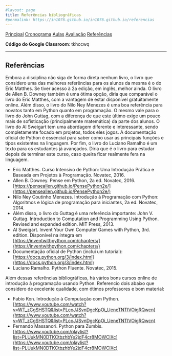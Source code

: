 ```yaml
---
#layout: page
title: Referências bibliográficas
#permalink: https://in1076.github.io/in1076.github.io/referencias
---
```

[Principal](https://in1076.github.io) [Cronograma](https://in1076.github.io/cronograma) [Aulas](https://in1076.github.io/aulas) [Avaliação](https://in1076.github.io/avaliacao) [Referências](https://in1076.github.io/referencias)


**Código do Google Classroom**: tkhccwq

---

## Referências
	
Embora a disciplina não siga de forma direta nenhum livro, o livro que considero uma das melhores referências para os alunos da mesma é o do Eric Matthes. Se tiver acesso à 2a edição, em inglês, melhor ainda. O livro de Allen B. Downey também é uma ótima opção, diria que comparável o livro do Eric Matthes, com a vantagem de estar disponível gratuitamente online. Além disso, o livro do Nilo Ney Menezes é uma boa referência para novatos tanto em Python quanto em programação. O mesmo vale para o livro do John Guttag, com a diferença de que este último exige um pouco mais de sofisticação (principalmente matemática) da parte dos alunos. O livro do Al Sweigart tem uma abordagem diferente e interessante, sendo completamente focado em projetos, todos eles jogos. A documentação oficial de Python é essencial para saber como usar as principais funções e tipos existentes na linguagem. Por fim, o livro do Luciano Ramalho é um texto para os estudantes já avançados. Diria que é o livro para estudar depois de terminar este curso, caso queira ficar realmente fera na linguagem.

- Eric Matthes. Curso Intensivo de Python: Uma Introdução Prática e Baseada em Projetos à Programação. Novatec, 2016. 
- Allen B. Downey. Pense em Python, 2a ed. Novatec, 2016. [https://penseallen.github.io/PensePython2e/](https://penseallen.github.io/PensePython2e/)
- Nilo Ney Coutinho Menezes. Introdução à Programação com Python: Algoritmos e lógica de programação para iniciantes, 2a ed. Novatec, 2014.
- Além disso, o livro do Guttag é uma referência importante:
John V. Guttag. Introduction to Computation and Programming Using Python. Revised and expanded edition.  MIT Press, 2013.
- Al Sweigart. Invent Your Own Computer Games with Python, 3rd. edition. Disponível na íntegra em [https://inventwithpython.com/chapters/](https://inventwithpython.com/chapters/)
- Documentação oficial de Python (inclui um tutorial): [https://docs.python.org/3/index.html](https://docs.python.org/3/index.html)
- Luciano Ramalho. Python Fluente. Novatec, 2015. 

Além dessas referências bibliográficas, há vários bons cursos online de introdução à programação usando Python. Referencio dois abaixo que considero de excelente qualidade, com ótimos professores e bom material:

- Fabio Kon. Introdução à Computação com Python. [https://www.youtube.com/watch?v=WT_zCgSHSTQ&list=PLcoJJSvnDgcKpOi_UeneTNTIVOigRQwcn](https://www.youtube.com/watch?v=WT_zCgSHSTQ&list=PLcoJJSvnDgcKpOi_UeneTNTIVOigRQwcn)
- Fernando Massanori. Python para Zumbis. [https://www.youtube.com/playlist?list=PLUukMN0DTKCtbzhbYe2jdF4cr8MOWClXc](https://www.youtube.com/playlist?list=PLUukMN0DTKCtbzhbYe2jdF4cr8MOWClXc)
  